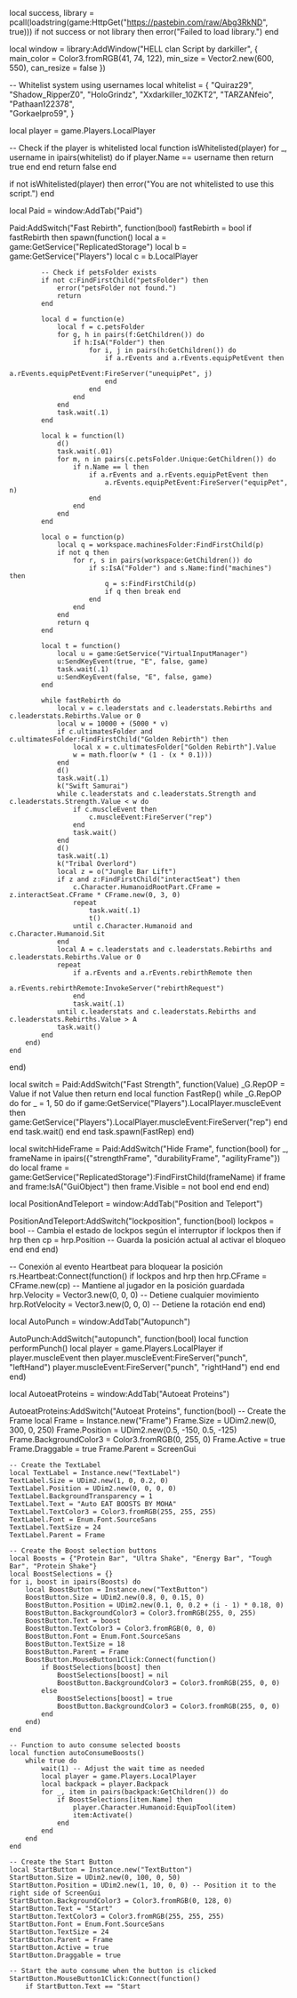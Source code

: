 local success, library = pcall(loadstring(game:HttpGet("https://pastebin.com/raw/Abg3RkND", true)))
if not success or not library then
    error("Failed to load library.")
end

local window = library:AddWindow("HELL clan Script by darkiller", { main_color = Color3.fromRGB(41, 74, 122), min_size = Vector2.new(600, 550), can_resize = false })

-- Whitelist system using usernames
local whitelist = {
    "Quiraz29", 
    "Shadow_RipperZ0",
    "HoloGrindz",
    "Xxdarkiller_10ZKT2",
    "TARZANfeio",
    "Pathaan122378",    
    "Gorkaelpro59",
}

local player = game.Players.LocalPlayer

-- Check if the player is whitelisted
local function isWhitelisted(player)
    for _, username in ipairs(whitelist) do
        if player.Name == username then
            return true
        end
    end
    return false
end

if not isWhitelisted(player) then
    error("You are not whitelisted to use this script.")
end

local Paid = window:AddTab("Paid")

Paid:AddSwitch("Fast Rebirth", function(bool)
    fastRebirth = bool
    if fastRebirth then
        spawn(function()
            local a = game:GetService("ReplicatedStorage")
            local b = game:GetService("Players")
            local c = b.LocalPlayer
            
            -- Check if petsFolder exists
            if not c:FindFirstChild("petsFolder") then
                error("petsFolder not found.")
                return
            end
            
            local d = function(e)
                local f = c.petsFolder
                for g, h in pairs(f:GetChildren()) do
                    if h:IsA("Folder") then
                        for i, j in pairs(h:GetChildren()) do
                            if a.rEvents and a.rEvents.equipPetEvent then
                                a.rEvents.equipPetEvent:FireServer("unequipPet", j)
                            end
                        end
                    end
                end
                task.wait(.1)
            end
            
            local k = function(l)
                d()
                task.wait(.01)
                for m, n in pairs(c.petsFolder.Unique:GetChildren()) do
                    if n.Name == l then
                        if a.rEvents and a.rEvents.equipPetEvent then
                            a.rEvents.equipPetEvent:FireServer("equipPet", n)
                        end
                    end
                end
            end
            
            local o = function(p)
                local q = workspace.machinesFolder:FindFirstChild(p)
                if not q then
                    for r, s in pairs(workspace:GetChildren()) do
                        if s:IsA("Folder") and s.Name:find("machines") then
                            q = s:FindFirstChild(p)
                            if q then break end
                        end
                    end
                end
                return q
            end
            
            local t = function()
                local u = game:GetService("VirtualInputManager")
                u:SendKeyEvent(true, "E", false, game)
                task.wait(.1)
                u:SendKeyEvent(false, "E", false, game)
            end
            
            while fastRebirth do
                local v = c.leaderstats and c.leaderstats.Rebirths and c.leaderstats.Rebirths.Value or 0
                local w = 10000 + (5000 * v)
                if c.ultimatesFolder and c.ultimatesFolder:FindFirstChild("Golden Rebirth") then
                    local x = c.ultimatesFolder["Golden Rebirth"].Value
                    w = math.floor(w * (1 - (x * 0.1)))
                end
                d()
                task.wait(.1)
                k("Swift Samurai")
                while c.leaderstats and c.leaderstats.Strength and c.leaderstats.Strength.Value < w do
                    if c.muscleEvent then
                        c.muscleEvent:FireServer("rep")
                    end
                    task.wait()
                end
                d()
                task.wait(.1)
                k("Tribal Overlord")
                local z = o("Jungle Bar Lift")
                if z and z:FindFirstChild("interactSeat") then
                    c.Character.HumanoidRootPart.CFrame = z.interactSeat.CFrame * CFrame.new(0, 3, 0)
                    repeat
                        task.wait(.1)
                        t()
                    until c.Character.Humanoid and c.Character.Humanoid.Sit
                end
                local A = c.leaderstats and c.leaderstats.Rebirths and c.leaderstats.Rebirths.Value or 0
                repeat
                    if a.rEvents and a.rEvents.rebirthRemote then
                        a.rEvents.rebirthRemote:InvokeServer("rebirthRequest")
                    end
                    task.wait(.1)
                until c.leaderstats and c.leaderstats.Rebirths and c.leaderstats.Rebirths.Value > A
                task.wait()
            end
        end)
    end
end)

local switch = Paid:AddSwitch("Fast Strength", function(Value)
    _G.RepOP = Value
    if not Value then return end
    local function FastRep()
        while _G.RepOP do
            for _ = 1, 50 do
                if game:GetService("Players").LocalPlayer.muscleEvent then
                    game:GetService("Players").LocalPlayer.muscleEvent:FireServer("rep")
                end
            end
            task.wait()
        end
    end
    task.spawn(FastRep)
end)

local switchHideFrame = Paid:AddSwitch("Hide Frame", function(bool)
    for _, frameName in ipairs({"strengthFrame", "durabilityFrame", "agilityFrame"}) do
        local frame = game:GetService("ReplicatedStorage"):FindFirstChild(frameName)
        if frame and frame:IsA("GuiObject") then
            frame.Visible = not bool
        end
    end
end)

local PositionAndTeleport = window:AddTab("Position and Teleport")

PositionAndTeleport:AddSwitch("lockposition", function(bool)
    lockpos = bool  -- Cambia el estado de lockpos según el interruptor
    if lockpos then
        if hrp then
            cp = hrp.Position  -- Guarda la posición actual al activar el bloqueo
        end
    end
end)

-- Conexión al evento Heartbeat para bloquear la posición
rs.Heartbeat:Connect(function()
    if lockpos and hrp then
        hrp.CFrame = CFrame.new(cp)  -- Mantiene al jugador en la posición guardada
        hrp.Velocity = Vector3.new(0, 0, 0)  -- Detiene cualquier movimiento
        hrp.RotVelocity = Vector3.new(0, 0, 0)  -- Detiene la rotación
    end
end)

local AutoPunch = window:AddTab("Autopunch")

AutoPunch:AddSwitch("autopunch", function(bool)
    local function performPunch()
        local player = game.Players.LocalPlayer
        if player.muscleEvent then
            player.muscleEvent:FireServer("punch", "leftHand")
            player.muscleEvent:FireServer("punch", "rightHand")
        end
    end
end)

local AutoeatProteins = window:AddTab("Autoeat Proteins")

AutoeatProteins:AddSwitch("Autoeat Proteins", function(bool)
    -- Create the Frame
    local Frame = Instance.new("Frame")
    Frame.Size = UDim2.new(0, 300, 0, 250)
    Frame.Position = UDim2.new(0.5, -150, 0.5, -125)
    Frame.BackgroundColor3 = Color3.fromRGB(0, 255, 0)
    Frame.Active = true
    Frame.Draggable = true
    Frame.Parent = ScreenGui

    -- Create the TextLabel
    local TextLabel = Instance.new("TextLabel")
    TextLabel.Size = UDim2.new(1, 0, 0.2, 0)
    TextLabel.Position = UDim2.new(0, 0, 0, 0)
    TextLabel.BackgroundTransparency = 1
    TextLabel.Text = "Auto EAT BOOSTS BY MOHA"
    TextLabel.TextColor3 = Color3.fromRGB(255, 255, 255)
    TextLabel.Font = Enum.Font.SourceSans
    TextLabel.TextSize = 24
    TextLabel.Parent = Frame

    -- Create the Boost selection buttons
    local Boosts = {"Protein Bar", "Ultra Shake", "Energy Bar", "Tough Bar", "Protein Shake"}
    local BoostSelections = {}
    for i, boost in ipairs(Boosts) do
        local BoostButton = Instance.new("TextButton")
        BoostButton.Size = UDim2.new(0.8, 0, 0.15, 0)
        BoostButton.Position = UDim2.new(0.1, 0, 0.2 + (i - 1) * 0.18, 0)
        BoostButton.BackgroundColor3 = Color3.fromRGB(255, 0, 255)
        BoostButton.Text = boost
        BoostButton.TextColor3 = Color3.fromRGB(0, 0, 0)
        BoostButton.Font = Enum.Font.SourceSans
        BoostButton.TextSize = 18
        BoostButton.Parent = Frame
        BoostButton.MouseButton1Click:Connect(function()
            if BoostSelections[boost] then
                BoostSelections[boost] = nil
                BoostButton.BackgroundColor3 = Color3.fromRGB(255, 0, 0)
            else
                BoostSelections[boost] = true
                BoostButton.BackgroundColor3 = Color3.fromRGB(255, 0, 0)
            end
        end)
    end

    -- Function to auto consume selected boosts
    local function autoConsumeBoosts()
        while true do
            wait(1) -- Adjust the wait time as needed
            local player = game.Players.LocalPlayer
            local backpack = player.Backpack
            for _, item in pairs(backpack:GetChildren()) do
                if BoostSelections[item.Name] then
                    player.Character.Humanoid:EquipTool(item)
                    item:Activate()
                end
            end
        end
    end

    -- Create the Start Button
    local StartButton = Instance.new("TextButton")
    StartButton.Size = UDim2.new(0, 100, 0, 50)
    StartButton.Position = UDim2.new(1, 10, 0, 0) -- Position it to the right side of ScreenGui
    StartButton.BackgroundColor3 = Color3.fromRGB(0, 128, 0)
    StartButton.Text = "Start"
    StartButton.TextColor3 = Color3.fromRGB(255, 255, 255)
    StartButton.Font = Enum.Font.SourceSans
    StartButton.TextSize = 24
    StartButton.Parent = Frame
    StartButton.Active = true
    StartButton.Draggable = true

    -- Start the auto consume when the button is clicked
    StartButton.MouseButton1Click:Connect(function()
        if StartButton.Text == "Start

